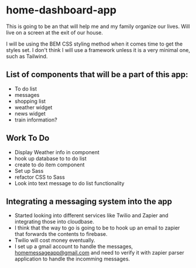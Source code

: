 # home-dashboard-app

This is going to be an that will help me and my family organize our lives. Will live on a screen at the exit of our house.

I will be using the BEM CSS styling method when it comes time to get the styles set. I don't think I will use a framework unless it is a very minimal one, such as Tailwind.

## List of components that will be a part of this app:

* To do list
* messages
* shopping list
* weather widget
* news widget
* train information?

## Work To Do

* Display Weather info in component
* hook up database to to do list
* create to do item component
* Set up Sass
* refactor CSS to Sass
* Look into text message to do list functionality

## Integrating a messaging system into the app

* Started looking into different services like Twilio and Zapier and integrating those into cloudbase.
* I think that the way to go is going to be to hook up an email to zapier that forwards the contents to firebase.
* Twilio will cost money eventually.
* I set up a gmail account to handle the messages, homemessageapp@gmail.com and need to verify it with zapier parser application to handle the incomming messages.